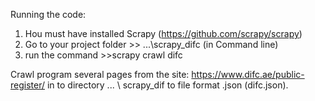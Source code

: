 Running the code:
1. Нou must have installed Scrapy (https://github.com/scrapy/scrapy)
2. Go to your project folder >> ...\scrapy_difc (in Command line)
3. run the command >>scrapy crawl difc

Crawl program several pages from the site: https://www.difc.ae/public-register/ in to directory ... \ scrapy_dif to file format .json (difc.json).
